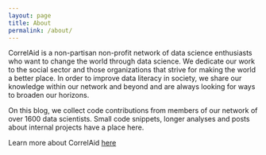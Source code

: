 ```yaml
---
layout: page
title: About
permalink: /about/
---
```



CorrelAid is a non-partisan non-profit network of data science enthusiasts who want to change the world through data science. We dedicate our work to the social sector and those organizations that strive for making the world a better place. In order to improve data literacy in society, we share our knowledge within our network and beyond and are always looking for ways to broaden our horizons.

On this blog, we collect code contributions from members of our network of over 1600 data scientists. Small code snippets, longer analyses and posts about internal projects have a place here. 

Learn more about CorrelAid [here](https://correlaid.org)